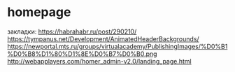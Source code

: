# homepage

закладки:
https://habrahabr.ru/post/290210/
https://tympanus.net/Development/AnimatedHeaderBackgrounds/
https://newportal.mts.ru/groups/virtualacademy/PublishingImages/%D0%B1%D0%B8%D1%80%D1%8E%D0%B7%D0%B0.png
http://webapplayers.com/homer_admin-v2.0/landing_page.html
